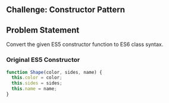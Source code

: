 ## Challenge: Constructor Pattern

## Problem Statement

Convert the given ES5 constructor function to ES6 class syntax.

### Original ES5 Constructor

```javascript
function Shape(color, sides, name) {
  this.color = color;
  this.sides = sides;
  this.name = name;
}
```
